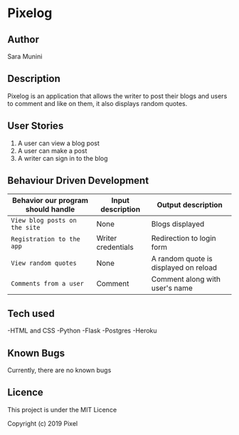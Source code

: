 # Pixelog

## Author
  Sara Munini

## Description
  Pixelog is an application that allows the writer to post their blogs and users to comment and like on them, it also displays random quotes.

## User Stories
1. A user can view a blog post
2. A user can make a post
3. A writer can sign in to the blog

## Behaviour Driven Development

| Behavior our program should handle | Input description |  Output description
| --- | --- | --- |
| `View blog posts on the site` | None | Blogs displayed
| `Registration to the app` | Writer credentials |  Redirection to login form
| `View random quotes` | None |  A random quote is displayed on reload
| `Comments from a user` | Comment|  Comment along with user's name

## Tech used
  -HTML and CSS
  -Python
  -Flask
  -Postgres
  -Heroku

## Known Bugs
  Currently, there are no known bugs

## Licence
 This project is under the MIT Licence

 Copyright (c) 2019 Pixel
